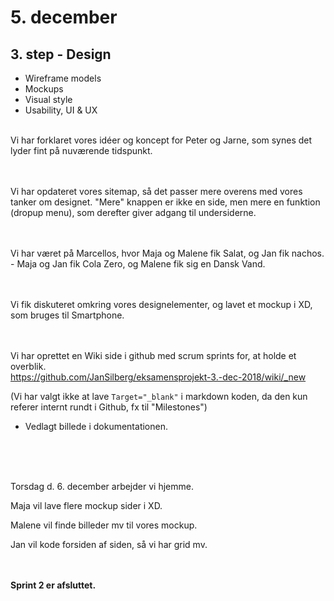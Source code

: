 # 5. december


## 3. step - Design
- Wireframe models
- Mockups
- Visual style
- Usability, UI & UX


<br>
Vi har forklaret vores idéer og koncept for Peter og Jarne, som synes det lyder fint på nuværende tidspunkt.

<br><br>
Vi har opdateret vores sitemap, så det passer mere overens med vores tanker om designet.
"Mere" knappen er ikke en side, men mere en funktion (dropup menu), som derefter giver adgang til undersiderne.

<br><br>
Vi har været på Marcellos, hvor Maja og Malene fik Salat, og Jan fik nachos. - Maja og Jan fik Cola Zero, og Malene fik sig en Dansk Vand.

<br><br>
Vi fik diskuteret omkring vores designelementer, og lavet et mockup i XD, som bruges til Smartphone.

<br><br>
Vi har oprettet en Wiki side i github med scrum sprints for, at holde et overblik. <br>
https://github.com/JanSilberg/eksamensprojekt-3.-dec-2018/wiki/_new


(Vi har valgt ikke at lave `Target="_blank"` i markdown koden, da den kun referer internt rundt i Github, fx til "Milestones")

- Vedlagt billede i dokumentationen.

<br><br><br>

Torsdag d. 6. december arbejder vi hjemme.

Maja vil lave flere mockup sider i XD.

Malene vil finde billeder mv til vores mockup.

Jan vil kode forsiden af siden, så vi har grid mv.

<br><br>
**Sprint 2 er afsluttet.**